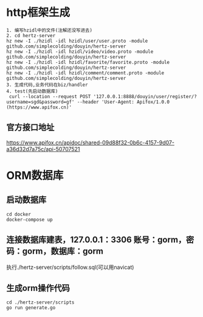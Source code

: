 # http框架生成
```shell
1. 编写hzidl中的文件(注解还没写进去)
2. cd hertz-server
hz new -I ./hzidl -idl hzidl/user/user.proto -module github.com/simplecolding/douyin/hertz-server
hz new -I ./hzidl -idl hzidl/video/video.proto -module github.com/simplecolding/douyin/hertz-server
hz new -I ./hzidl -idl hzidl/favorite/favorite.proto -module github.com/simplecolding/douyin/hertz-server
hz new -I ./hzidl -idl hzidl/comment/comment.proto -module github.com/simplecolding/douyin/hertz-server
3. 生成代码,业务代码在biz/handler
4. test(先启动数据库)
 curl --location --request POST '127.0.0.1:8888/douyin/user/register/?username=sgd&password=gf' --header 'User-Agent: Apifox/1.0.0 (https://www.apifox.cn)'
```
## 官方接口地址
https://www.apifox.cn/apidoc/shared-09d88f32-0b6c-4157-9d07-a36d32d7a75c/api-50707521

# ORM数据库
## 启动数据库
```shell
cd docker
docker-compose up
```
## 连接数据库建表，127.0.0.1：3306 账号：gorm，密码：gorm，数据库：gorm
执行./hertz-server/scripts/follow.sql(可以用navicat)
## 生成orm操作代码
```shell
cd ./hertz-server/scripts
go run generate.go
```